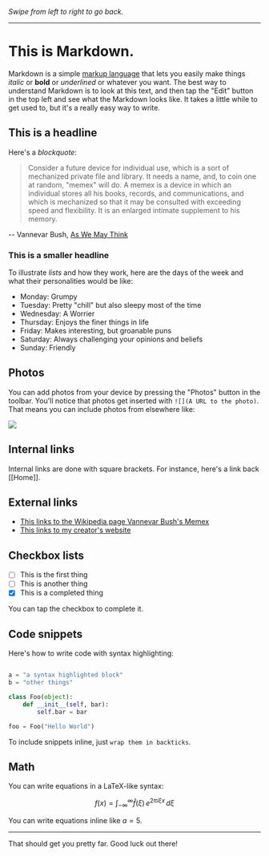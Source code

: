 *Swipe from left to right to go back.*

------------------------

# This is Markdown.

Markdown is a simple [markup language](https://en.wikipedia.org/wiki/Markdown) that lets you easily make things *italic* or **bold** or _underlined_ or whatever you want. The best way to understand Markdown is to look at this text, and then tap the "Edit" button in the top left and see what the Markdown looks like. It takes a little while to get used to, but it's a really easy way to write.

## This is a headline

Here's a _blockquote_:

> Consider a future device for individual use, which is a sort of mechanized private file and library. It needs a name, and, to coin one at random, "memex" will do. A memex is a device in which an individual stores all his books, records, and communications, and which is mechanized so that it may be consulted with exceeding speed and flexibility. It is an enlarged intimate supplement to his memory.

-- Vannevar Bush, [As We May Think](http://www.theatlantic.com/magazine/archive/1945/07/as-we-may-think/303881/)

### This is a smaller headline

To illustrate _lists_ and how they work, here are the days of the week and what their personalities would be like:

* Monday: Grumpy
* Tuesday: Pretty "chill" but also sleepy most of the time
* Wednesday: A Worrier
* Thursday: Enjoys the finer things in life
* Friday: Makes interesting, but groanable puns
* Saturday: Always challenging your opinions and beliefs
* Sunday: Friendly

## Photos

You can add photos from your device by pressing the "Photos" button in the toolbar. You'll notice that photos get inserted with `![](A URL to the photo)`. That means you can include photos from elsewhere like: 

![](http://lorempixel.com/400/200/)

## Internal links

Internal links are done with square brackets. For instance, here's a link back [[Home]].

## External links

* [This links to the Wikipedia page Vannevar Bush's Memex](https://en.wikipedia.org/wiki/Memex)
* [This links to my creator's website](http://markhudnall.com)

## Checkbox lists

- [ ] This is the first thing
- [ ] This is another thing
- [x] This is a completed thing

You can tap the checkbox to complete it. 

## Code snippets

Here's how to write code with syntax highlighting:

```python

a = "a syntax highlighted block"
b = "other things"

class Foo(object):
    def __init__(self, bar):
        self.bar = bar

foo = Foo("Hello World")
```

To include snippets inline, just `wrap them in backticks`.

## Math

You can write equations in a LaTeX-like syntax: 

$$
f(x) = \int_{-\infty}^\infty \hat f(\xi)\,e^{2 \pi i \xi x} \,d\xi
$$ 

You can write equations inline like $a = 5$.

------------------------

That should get you pretty far. Good luck out there! 